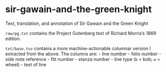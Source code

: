 # sir-gawain-and-the-green-knight

Text, translation, and annotation of Sir Gawain and the Green Knight

`raw/pg.txt` contains the Project Gutenberg text of Richard Morris’s 1869 edition.

`txt/base.tsv` contains a more machine-actionable columnar version I extracted from the above. The columns are:
    - line number
    - folio number
    - side note reference
    - fitt number
    - stanza number
    - line type (`b` = bob; `w` = wheel)
    - text of line
